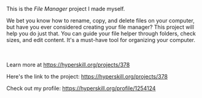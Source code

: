 This is the *File Manager* project I made myself.


<p>We bet you know how to rename, copy, and delete files on your computer, but have you ever considered creating your file manager? This project will help you do just that. You can guide your file helper through folders, check sizes, and edit content. It's a must-have tool for organizing your computer.</p><br/><br/>Learn more at <a href="https://hyperskill.org/projects/378?utm_source=ide&utm_medium=ide&utm_campaign=ide&utm_content=project-card">https://hyperskill.org/projects/378</a>

Here's the link to the project: https://hyperskill.org/projects/378

Check out my profile: https://hyperskill.org/profile/1254124
